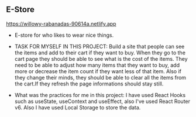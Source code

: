 ## E-Store

https://willowy-rabanadas-90614a.netlify.app

- E-store for who likes to wear nice things.

- TASK FOR MYSELF IN THIS PROJECT: Build a site that people can see the items and add to their cart if they want to buy. When they go to the cart page they should be able to see what is the cost of the items. They need to be able to adjust how many items that they want to buy, add more or decrease the item count if they want less of that item. Also if they change their minds, they should be able to clear all the items from the cart.If they refresh the page informations should stay still.
 
- What was the practices for me in this project: I have used React Hooks such as useState, useContext and useEffect, also I've used React Router v6. Also I have used Local Storage to store the data.
